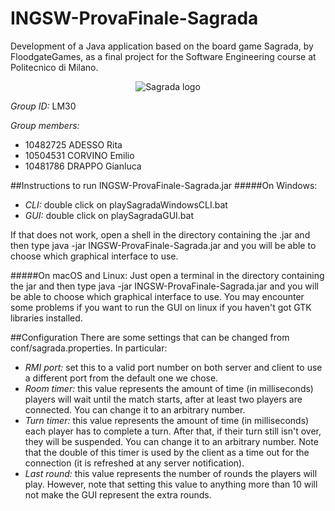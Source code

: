 # INGSW-ProvaFinale-Sagrada

Development of a Java application based on the board game Sagrada, by FloodgateGames, 
as a final project for the Software Engineering course at Politecnico di Milano.

<p align="center">
  <img src="https://github.com/Cr0w19/INGSW-ProvaFinale-Sagrada/blob/Model-Development/src/main/resources/Logo.jpg" alt="Sagrada logo">
</p>

*Group ID:* LM30

*Group members:*
+ 10482725 ADESSO Rita
+ 10504531 CORVINO Emilio
+ 10481786 DRAPPO Gianluca

##Instructions to run INGSW-ProvaFinale-Sagrada.jar
#####On Windows: 
* _CLI:_ double click on playSagradaWindowsCLI.bat
* _GUI:_ double click on playSagradaGUI.bat

If that does not work, open a shell in the directory containing the .jar and then type java -jar INGSW-ProvaFinale-Sagrada.jar
and you will be able to choose which graphical interface to use.

#####On macOS and Linux:
Just open a terminal in the directory containing the jar and then type java -jar INGSW-ProvaFinale-Sagrada.jar and you will be able to choose which graphical interface to use.
You may encounter some problems if you want to run the GUI on linux if you haven't got GTK libraries installed.

##Configuration
There are some settings that can be changed from conf/sagrada.properties. In particular:
* _RMI port:_ set this to a valid port number on both server and client to use a different port from the default one we chose.
* _Room timer:_ this value represents the amount of time (in milliseconds) players will wait until the match starts, after at least two players are connected. You can change it to an arbitrary number.
* _Turn timer:_ this value represents the amount of time (in milliseconds) each player has to complete a turn. After that, if their turn still isn't over, they will be suspended. You can change it to an arbitrary number.
Note that the double of this timer is used by the client as a time out for the connection (it is refreshed at any server notification).
* _Last round:_ this value represents the number of rounds the players will play. However, note that setting this value to anything more than 10 will not make the GUI represent the extra rounds.
